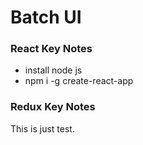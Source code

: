 # Batch UI

### React Key Notes
* install node js
* npm i -g create-react-app



### Redux Key Notes

This is just test.